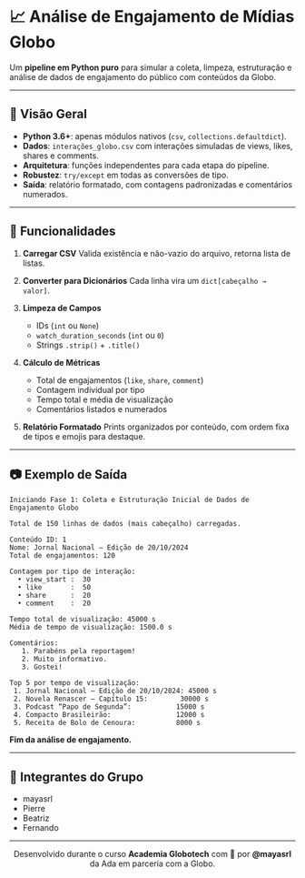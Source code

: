 # 📈 Análise de Engajamento de Mídias Globo

Um **pipeline em Python puro** para simular a coleta, limpeza, estruturação e análise de dados de engajamento do público com conteúdos da Globo.

---

## 🧐 Visão Geral

- **Python 3.6+**: apenas módulos nativos (`csv`, `collections.defaultdict`).
- **Dados**: `interações_globo.csv` com interações simuladas de views, likes, shares e comments.
- **Arquitetura**: funções independentes para cada etapa do pipeline.
- **Robustez**: `try/except` em todas as conversões de tipo.
- **Saída**: relatório formatado, com contagens padronizadas e comentários numerados.

---

## 🚀 Funcionalidades

1. **Carregar CSV**
   Valida existência e não-vazio do arquivo, retorna lista de listas.

2. **Converter para Dicionários**
   Cada linha vira um `dict[cabeçalho → valor]`.

3. **Limpeza de Campos**
   - IDs (`int` ou `None`)
   - `watch_duration_seconds` (`int` ou `0`)
   - Strings `.strip()` + `.title()`

4. **Cálculo de Métricas**
   - Total de engajamentos (`like`, `share`, `comment`)
   - Contagem individual por tipo
   - Tempo total e média de visualização
   - Comentários listados e numerados

5. **Relatório Formatado**
   Prints organizados por conteúdo, com ordem fixa de tipos e emojis para destaque.

---

## 📷 Exemplo de Saída

```console
Iniciando Fase 1: Coleta e Estruturação Inicial de Dados de Engajamento Globo

Total de 150 linhas de dados (mais cabeçalho) carregadas.

Conteúdo ID: 1
Nome: Jornal Nacional – Edição de 20/10/2024
Total de engajamentos: 120

Contagem por tipo de interação:
  • view_start :  30
  • like       :  50
  • share      :  20
  • comment    :  20

Tempo total de visualização: 45000 s  
Média de tempo de visualização: 1500.0 s  

Comentários:
   1. Parabéns pela reportagem!  
   2. Muito informativo.  
   3. Gostei!  

Top 5 por tempo de visualização:
 1. Jornal Nacional – Edição de 20/10/2024: 45000 s  
 2. Novela Renascer – Capítulo 15:        30000 s  
 3. Podcast “Papo de Segunda”:           15000 s  
 4. Compacto Brasileirão:                12000 s  
 5. Receita de Bolo de Cenoura:          8000 s  
```

**Fim da análise de engajamento.**

---

## 👥 Integrantes do Grupo

*   mayasrl
*   Pierre
*   Beatriz
*   Fernando

---

<p align="center"> Desenvolvido durante o curso <strong>Academia Globotech</strong> com 💛 por <strong>@mayasrl</strong> da Ada em parceria com a Globo. </p>

